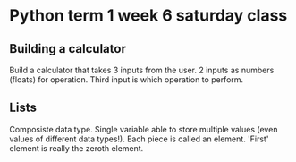 # Python term 1 week 6 saturday class

## Building a calculator
Build a calculator that takes 3 inputs from the user. 
2 inputs as numbers (floats) for operation. Third input is which operation to perform. 

## Lists
Composiste data type. Single variable able to store multiple values (even values of different data types!).
Each piece is called an element. 'First' element is really the zeroth element. 